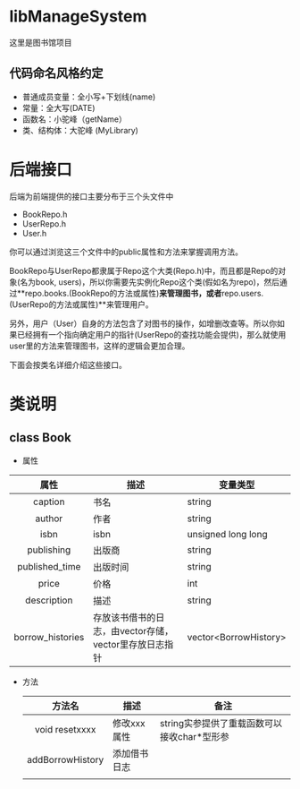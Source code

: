 # libManageSystem

这里是图书馆项目

## 代码命名风格约定

- 普通成员变量：全小写+下划线(name)
- 常量：全大写(DATE)
- 函数名：小驼峰（getName）
- 类、结构体：大驼峰 (MyLibrary)



# 后端接口

后端为前端提供的接口主要分布于三个头文件中

- BookRepo.h
- UserRepo.h
- User.h

你可以通过浏览这三个文件中的public属性和方法来掌握调用方法。

BookRepo与UserRepo都隶属于Repo这个大类(Repo.h)中，而且都是Repo的对象(名为book, users)，所以你需要先实例化Repo这个类(假如名为repo)，然后通过**repo.books.(BookRepo的方法或属性)**来管理图书，或者**repo.users. (UserRepo的方法或属性)**来管理用户。

另外，用户（User）自身的方法包含了对图书的操作，如增删改查等。所以你如果已经拥有一个指向确定用户的指针(UserRepo的查找功能会提供)，那么就使用user里的方法来管理图书，这样的逻辑会更加合理。

下面会按类名详细介绍这些接口。



# 类说明

## class Book

- 属性

|       属性       | 描述                                                   | 变量类型                |
| :--------------: | ------------------------------------------------------ | ----------------------- |
|     caption      | 书名                                                   | string                  |
|      author      | 作者                                                   | string                  |
|       isbn       | isbn                                                   | unsigned long long      |
|    publishing    | 出版商                                                 | string                  |
|  published_time  | 出版时间                                               | string                  |
|      price       | 价格                                                   | int                     |
|   description    | 描述                                                   | string                  |
| borrow_histories | 存放该书借书的日志，由vector存储，vector里存放日志指针 | vector\<BorrowHistory\> |

- 方法

  |      方法名      | 描述         | 备注                                        |
  | :--------------: | ------------ | ------------------------------------------- |
  |  void resetxxxx  | 修改xxx属性  | string实参提供了重载函数可以接收char*型形参 |
  | addBorrowHistory | 添加借书日志 |                                             |
  |                  |              |                                             |
